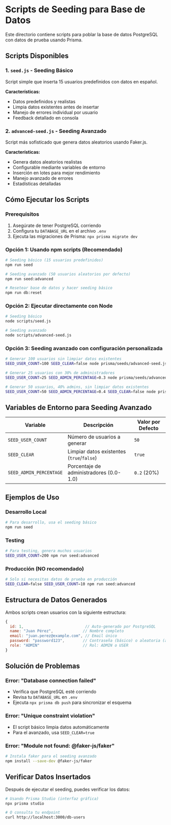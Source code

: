 # Scripts de Seeding para Base de Datos

Este directorio contiene scripts para poblar la base de datos PostgreSQL con datos de prueba usando Prisma.

## Scripts Disponibles

### 1. `seed.js` - Seeding Básico
Script simple que inserta 15 usuarios predefinidos con datos en español.

**Características:**
- Datos predefinidos y realistas
- Limpia datos existentes antes de insertar
- Manejo de errores individual por usuario
- Feedback detallado en consola

### 2. `advanced-seed.js` - Seeding Avanzado
Script más sofisticado que genera datos aleatorios usando Faker.js.

**Características:**
- Genera datos aleatorios realistas
- Configurable mediante variables de entorno
- Inserción en lotes para mejor rendimiento
- Manejo avanzado de errores
- Estadísticas detalladas

## Cómo Ejecutar los Scripts

### Prerequisitos
1. Asegúrate de tener PostgreSQL corriendo
2. Configura tu `DATABASE_URL` en el archivo `.env`
3. Ejecuta las migraciones de Prisma: `npx prisma migrate dev`

### Opción 1: Usando npm scripts (Recomendado)

```bash
# Seeding básico (15 usuarios predefinidos)
npm run seed

# Seeding avanzado (50 usuarios aleatorios por defecto)
npm run seed:advanced

# Resetear base de datos y hacer seeding básico
npm run db:reset
```

### Opción 2: Ejecutar directamente con Node

```bash
# Seeding básico
node scripts/seed.js

# Seeding avanzado
node scripts/advanced-seed.js
```

### Opción 3: Seeding avanzado con configuración personalizada

```bash
# Generar 100 usuarios sin limpiar datos existentes
SEED_USER_COUNT=100 SEED_CLEAR=false node prisma/seeds/advanced-seed.js

# Generar 25 usuarios con 30% de administradores
SEED_USER_COUNT=25 SEED_ADMIN_PERCENTAGE=0.3 node prisma/seeds/advanced-seed.js

# Generar 50 usuarios, 40% admins, sin limpiar datos existentes
SEED_USER_COUNT=50 SEED_ADMIN_PERCENTAGE=0.4 SEED_CLEAR=false node prisma/seeds/advanced-seed.js
```

## Variables de Entorno para Seeding Avanzado

| Variable | Descripción | Valor por Defecto |
|----------|-------------|-------------------|
| `SEED_USER_COUNT` | Número de usuarios a generar | `50` |
| `SEED_CLEAR` | Limpiar datos existentes (`true`/`false`) | `true` |
| `SEED_ADMIN_PERCENTAGE` | Porcentaje de administradores (0.0-1.0) | `0.2` (20%) |

## Ejemplos de Uso

### Desarrollo Local
```bash
# Para desarrollo, usa el seeding básico
npm run seed
```

### Testing
```bash
# Para testing, genera muchos usuarios
SEED_USER_COUNT=200 npm run seed:advanced
```

### Producción (NO recomendado)
```bash
# Solo si necesitas datos de prueba en producción
SEED_CLEAR=false SEED_USER_COUNT=10 npm run seed:advanced
```

## Estructura de Datos Generados

Ambos scripts crean usuarios con la siguiente estructura:

```javascript
{
  id: 1,                           // Auto-generado por PostgreSQL
  name: "Juan Pérez",             // Nombre completo
  email: "juan.perez@example.com", // Email único
  password: "password123",        // Contraseña (básico) o aleatoria (avanzado)
  role: "ADMIN"                   // Rol: ADMIN o USER
}
```

## Solución de Problemas

### Error: "Database connection failed"
- Verifica que PostgreSQL esté corriendo
- Revisa tu `DATABASE_URL` en `.env`
- Ejecuta `npx prisma db push` para sincronizar el esquema

### Error: "Unique constraint violation"
- El script básico limpia datos automáticamente
- Para el avanzado, usa `SEED_CLEAR=true`

### Error: "Module not found: @faker-js/faker"
```bash
# Instala faker para el seeding avanzado
npm install --save-dev @faker-js/faker
```

## Verificar Datos Insertados

Después de ejecutar el seeding, puedes verificar los datos:

```bash
# Usando Prisma Studio (interfaz gráfica)
npx prisma studio

# O consulta tu endpoint
curl http://localhost:3000/db-users
```